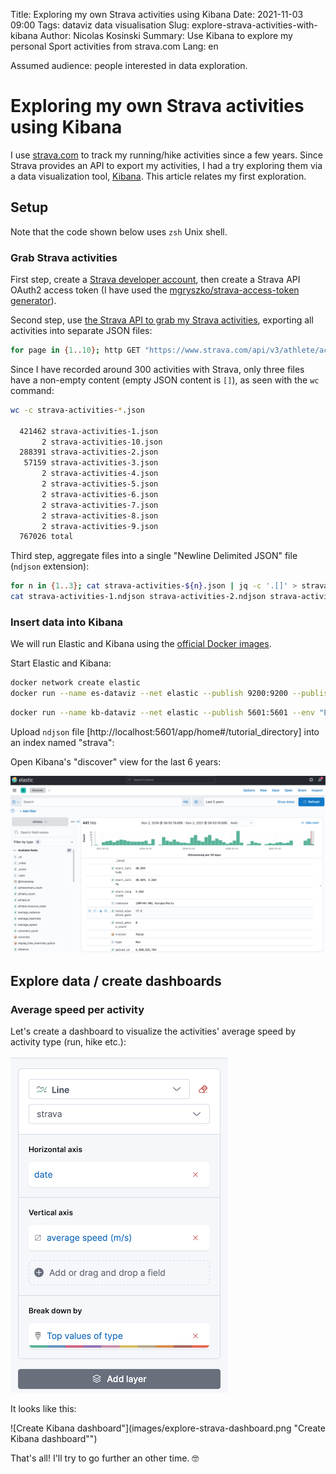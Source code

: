 Title: Exploring my own Strava activities using Kibana
Date: 2021-11-03 09:00
Tags: dataviz data visualisation
Slug: explore-strava-activities-with-kibana
Author: Nicolas Kosinski
Summary: Use Kibana to explore my personal Sport activities from strava.com
Lang: en

Assumed audience: people interested in data exploration.

# Exploring my own Strava activities using Kibana

I use [strava.com](https://strava.com/) to track my running/hike activities since a few years. Since Strava provides an API to export my activities, I had a try exploring them via a data visualization tool, [Kibana](https://www.elastic.co/kibana/). This article relates my first exploration.

## Setup

Note that the code shown below uses `zsh` Unix shell.

### Grab Strava activities

First step, create a [Strava developer account](https://developers.strava.com/docs/getting-started/#account), then create a Strava API OAuth2 access token (I have used the [mgryszko/strava-access-token generator](https://github.com/mgryszko/strava-access-token)).

Second step, use [the Strava API to grab my Strava activities](https://developers.strava.com/docs/reference/#api-Activities-getLoggedInAthleteActivities), exporting all activities into separate JSON files:

```zsh
for page in {1..10}; http GET "https://www.strava.com/api/v3/athlete/activities?include_all_efforts=&per_page=200&page=${page}" "Authorization: Bearer $TOKEN" > strava-activities-${page}.json
```

Since I have recorded around 300 activities with Strava, only three files have a non-empty content (empty JSON content is `[]`), as seen with the `wc` command:

```zsh
wc -c strava-activities-*.json

  421462 strava-activities-1.json
       2 strava-activities-10.json
  288391 strava-activities-2.json
   57159 strava-activities-3.json
       2 strava-activities-4.json
       2 strava-activities-5.json
       2 strava-activities-6.json
       2 strava-activities-7.json
       2 strava-activities-8.json
       2 strava-activities-9.json
  767026 total
```

Third step, aggregate files into a single "Newline Delimited JSON" file (`ndjson` extension):

```zsh
for n in {1..3}; cat strava-activities-${n}.json | jq -c '.[]' > strava-activities-${n}.ndjson
cat strava-activities-1.ndjson strava-activities-2.ndjson strava-activities-3.ndjson >> strava-activities.ndjson
```

### Insert data into Kibana

We will run Elastic and Kibana using the [official Docker images](https://www.elastic.co/guide/en/kibana/current/docker.html).

Start Elastic and Kibana:

```sh
docker network create elastic
docker run --name es-dataviz --net elastic --publish 9200:9200 --publish 9300:9300 --env "discovery.type=single-node" --env "xpack.security.enabled=false" docker.elastic.co/elasticsearch/elasticsearch:7.15.1
```

```sh
docker run --name kb-dataviz --net elastic --publish 5601:5601 --env "ELASTICSEARCH_HOSTS=http://es-dataviz:9200" --env "xpack.security.enabled=false" docker.elastic.co/kibana/kibana:7.15.1
```

Upload `ndjson` file [http://localhost:5601/app/home#/tutorial_directory] into an index named "strava":

Open Kibana's "discover" view for the last 6 years:

![Discover Kibana](images/explore-strava-discover.png "Discover Kibana")

## Explore data / create dashboards

### Average speed per activity

Let's create a dashboard to visualize the activities' average speed by activity type (run, hike etc.):

![Create Kibana dashboard](images/explore-strava-create-dashboard.png "Create Kibana dashboard")

It looks like this:

![Create Kibana dashboard"](images/explore-strava-dashboard.png "Create Kibana dashboard"")

That's all! I'll try to go further an other time. 🤓
